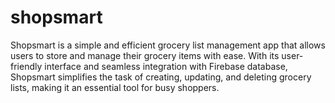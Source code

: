# shopsmart 
Shopsmart is a simple and efficient grocery list management app that allows users to store and manage their grocery items with ease. With its user-friendly interface and seamless integration with Firebase database, Shopsmart simplifies the task of creating, updating, and deleting grocery lists, making it an essential tool for busy shoppers.

